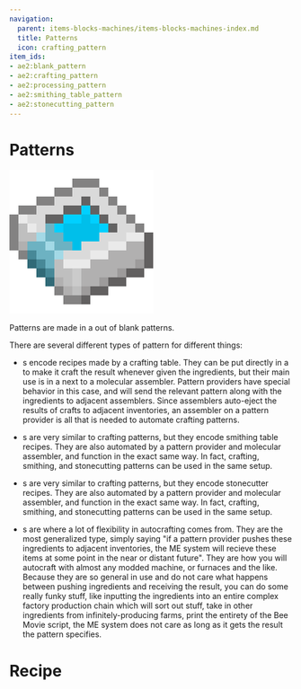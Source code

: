 ```yaml
---
navigation:
  parent: items-blocks-machines/items-blocks-machines-index.md
  title: Patterns
  icon: crafting_pattern
item_ids:
- ae2:blank_pattern
- ae2:crafting_pattern
- ae2:processing_pattern
- ae2:smithing_table_pattern
- ae2:stonecutting_pattern
---
```

# Patterns

![A Pattern](../assets/items/crafting_pattern.png)

Patterns are made in a <ItemLink id="pattern_encoding_terminal" /> out of blank patterns.

There are several different types of pattern for different things:

- <ItemLink id="crafting_pattern" />s encode recipes made by a crafting table. They can be put directly in a <ItemLink id="molecular_assembler" /> to make it
  craft the result whenever given the ingredients, but their main use is in a <ItemLink id="pattern_provider" /> next to a molecular assembler.
  Pattern providers have special behavior in this case, and will send the relevant pattern along with the ingredients to adjacent assemblers.
  Since assemblers auto-eject the results of crafts to adjacent inventories, an assembler on a pattern provider is all that is needed to automate crafting patterns.

- <ItemLink id="smithing_table_pattern" />s are very similar to crafting patterns, but they encode smithing table recipes. They are also automated by a pattern
  provider and molecular assembler, and function in the exact same way. In fact, crafting, smithing, and stonecutting patterns can be
  used in the same setup.

- <ItemLink id="stonecutting_pattern" />s are very similar to crafting patterns, but they encode stonecutter recipes. They are also automated by a pattern
  provider and molecular assembler, and function in the exact same way. In fact, crafting, smithing, and stonecutting patterns can be
  used in the same setup.

- <ItemLink id="processing_pattern" />s are where a lot of flexibility in autocrafting comes from. They are the most generalized type, simply
  saying "if a pattern provider pushes these ingredients to adjacent inventories, the ME system will recieve these items at some point in the
  near or distant future". They are how you will autocraft with almost any modded machine, or furnaces and the like. Because they are so
  general in use and do not care what happens between pushing ingredients and receiving the result, you can do some really funky stuff, like inputting
  the ingredients into an entire complex factory production chain which will sort out stuff, take in other ingredients from infinitely-producing
  farms, print the entirety of the Bee Movie script, the ME system does not care as long as it gets the result the pattern specifies.

# Recipe

<RecipeFor id="blank_pattern" />